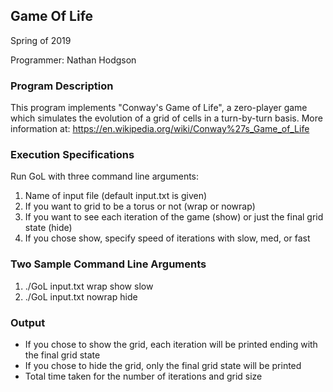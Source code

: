 Game Of Life
---
Spring of 2019

Programmer:
Nathan Hodgson

### Program Description

This program implements "Conway's Game of Life", a zero-player game which simulates the evolution of a grid of cells in a turn-by-turn basis. More information at: https://en.wikipedia.org/wiki/Conway%27s_Game_of_Life

### Execution Specifications

Run GoL with three command line arguments:
1. Name of input file (default input.txt is given)
2. If you want to grid to be a torus or not (wrap or nowrap)
3. If you want to see each iteration of the game (show) or just the final grid state (hide)
4. If you chose show, specify speed of iterations with slow, med, or fast

### Two Sample Command Line Arguments

1. ./GoL input.txt wrap show slow
2. ./GoL input.txt nowrap hide

### Output

- If you chose to show the grid, each iteration will be printed ending with the final grid state
- If you chose to hide the grid, only the final grid state will be printed
- Total time taken for the number of iterations and grid size
